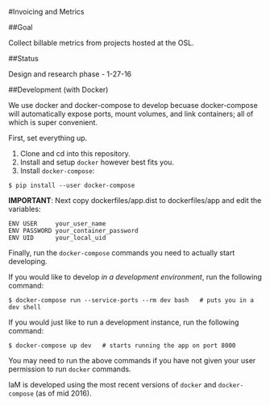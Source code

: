 #Invoicing and Metrics


##Goal

Collect billable metrics from projects hosted at the OSL.


##Status

Design and research phase - 1-27-16

##Development (with Docker)

We use docker and docker-compose to develop becuase docker-compose will
automatically expose ports, mount volumes, and link containers; all of which is
super convenient.

First, set everything up.

1. Clone and cd into this repository.
2. Install and setup `docker` however best fits you.
3. Install `docker-compose`:

```
$ pip install --user docker-compose
```

**IMPORTANT**: Next copy dockerfiles/app.dist to dockerfiles/app and edit the
variables:

```
ENV USER     your_user_name
ENV PASSWORD your_container_password
ENV UID      your_local_uid
```

Finally, run the `docker-compose` commands you need to actually start
developing.

If you would like to develop *in a development environment*, run the following
command:

```
$ docker-compose run --service-ports --rm dev bash   # puts you in a dev shell
```

If you would just like to run a development instance, run the following
command:

```
$ docker-compose up dev   # starts running the app on port 8000
```

You may need to run the above commands if you have not given your user
permission to run `docker` commands.

IaM is developed using the most recent versions of `docker` and
`docker-compose` (as of mid 2016).
